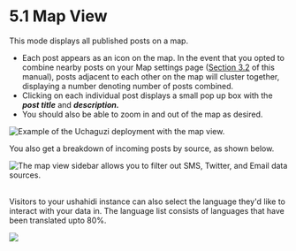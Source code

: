# 5.1 Map View

This mode displays all published posts on a map.

* Each post appears as an icon on the map. In the event that you opted to combine nearby posts on your Map settings page ([Section 3.2](../3.-configuring-your-deployment/3.2-general-settings.md) of this manual), posts adjacent to each other on the map will cluster together, displaying a number denoting number of posts combined.
* Clicking on each individual post displays a small pop up box with the _**post title**_ and _**description.**_
* You should also be able to zoom in and out of the map as desired.

![Example of the Uchaguzi deployment with the map view.](../.gitbook/assets/Map\_mode.jpg)

You also get a breakdown of incoming posts by source, as shown below.

![The map view sidebar allows you to filter out SMS, Twitter, and Email data sources.](../.gitbook/assets/Posts\_by\_source.png)

\
Visitors to your ushahidi instance can also select the language they'd like to interact with your data in. The language list consists of languages that have been translated upto 80%.

![](../.gitbook/assets/Posts\_-\_Ushahidi\_-\_Heba.png)
